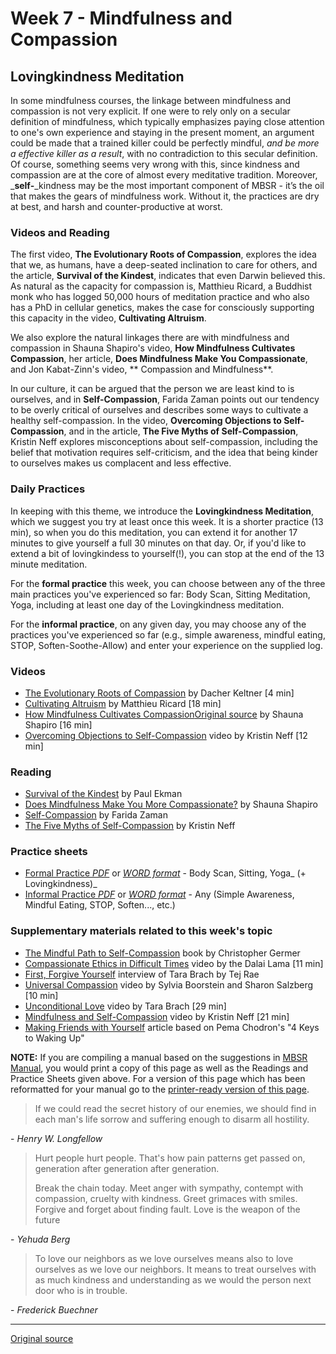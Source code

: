 Week 7 - Mindfulness and Compassion
===================================

Lovingkindness Meditation
-------------------------

In some mindfulness courses, the linkage between mindfulness and compassion is not very explicit. If one were to rely only on a secular definition of mindfulness, which typically emphasizes paying close attention to one's own experience and staying in the present moment, an argument could be made that a trained killer could be perfectly mindful, _and be more a effective killer as a result_, with no contradiction to this secular definition. Of course, something seems very wrong with this, since kindness and compassion are at the core of almost every meditative tradition. Moreover, _**self-**_kindness may be the most important component of MBSR - it’s the oil that makes the gears of mindfulness work. Without it, the practices are dry at best, and harsh and counter-productive at worst.

### Videos and Reading  
The first video, **The Evolutionary Roots of Compassion**, explores the idea that we, as humans, have a deep-seated inclination to care for others, and the article, **Survival of the Kindest**, indicates that even Darwin believed this. As natural as the capacity for compassion is, Matthieu Ricard, a Buddhist monk who has logged 50,000 hours of meditation practice and who also has a PhD in cellular genetics, makes the case for consciously supporting this capacity in the video, **Cultivating Altruism**.

We also explore the natural linkages there are with mindfulness and compassion in Shauna Shapiro's video, **How Mindfulness Cultivates Compassion**, her article, **Does Mindfulness Make You Compassionate**, and Jon Kabat-Zinn's video, ** Compassion and Mindfulness**.

In our culture, it can be argued that the person we are least kind to is ourselves, and in **Self-Compassion**, Farida Zaman points out our tendency to be overly critical of ourselves and describes some ways to cultivate a healthy self-compassion. In the video, **Overcoming Objections to Self-Compassion**, and in the article, **The Five Myths of Self-Compassion**, Kristin Neff explores misconceptions about self-compassion, including the belief that motivation requires self-criticism, and the idea that being kinder to ourselves makes us complacent and less effective.

### Daily Practices  
In keeping with this theme, we introduce the **Lovingkindness Meditation**, which we suggest you try at least once this week. It is a shorter practice (13 min), so when you do this meditation, you can extend it for another 17 minutes to give yourself a full 30 minutes on that day. Or, if you'd like to extend a bit of lovingkindess to yourself(!), you can stop at the end of the 13 minute meditation.

For the **formal practice** this week, you can choose between any of the three main practices you've experienced so far: Body Scan, Sitting Meditation, Yoga, including at least one day of the Lovingkindness meditation.

For the **informal practice**, on any given day, you may choose any of the practices you've experienced so far (e.g., simple awareness, mindful eating, STOP, Soften-Soothe-Allow) and enter your experience on the supplied log.

### Videos  
* [The Evolutionary Roots of Compassion][38] by Dacher Keltner [4 min]  
* [Cultivating Altruism][39] by Matthieu Ricard [18 min]  
* [How Mindfulness Cultivates Compassion][40][Original source](http://palousemindfulness.com/selfguidedMBSR_week7.html "Permalink to MBSR week 7") by Shauna Shapiro [16 min]  
* [Overcoming Objections to Self-Compassion][41] video by Kristin Neff [12 min]  

### Reading  
* [Survival of the Kindest][42] by Paul Ekman  
* [Does Mindfulness Make You More Compassionate?][43] by Shauna Shapiro  
* [Self-Compassion][44] by Farida Zaman  
* [The Five Myths of Self-Compassion][45] by Kristin Neff  

### Practice sheets  
* [Formal Practice _PDF_][46] or [_WORD format_][47] \- Body Scan, Sitting, Yoga_ (+ Lovingkindness)_  
* [Informal Practice _PDF_][48] or [_WORD format_][49] \- Any (Simple Awareness, Mindful Eating, STOP, Soften..., etc.)   

### Supplementary materials related to this week's topic  
* [The Mindful Path to Self-Compassion][50] book by Christopher Germer  
* [Compassionate Ethics in Difficult Times][51] video by the Dalai Lama [11 min]  
* [First, Forgive Yourself][52] interview of Tara Brach by Tej Rae  
* [Universal Compassion][53] video by Sylvia Boorstein and Sharon Salzberg [10 min]  
* [Unconditional Love][54] video by Tara Brach [29 min]  
* [Mindfulness and Self-Compassion][55] video by Kristin Neff [21 min]  
* [Making Friends with Yourself][56] article based on Pema Chodron's "4 Keys to Waking Up"  

**NOTE:** If you are compiling a manual based on the suggestions in [MBSR Manual][16], you would print a copy of this page as well as the Readings and Practice Sheets given above. For a version of this page which has been reformatted for your manual go to the [printer-ready version of this page][57].

> If we could read the secret history of our enemies, we should find in each man's life sorrow and suffering enough to disarm all hostility.  
  
\- _Henry W. Longfellow_

  

> Hurt people hurt people. That's how pain patterns get passed on, generation after generation after generation.   
>
> Break the chain today. Meet anger with sympathy, contempt with compassion, cruelty with kindness. Greet grimaces with smiles. Forgive and forget about finding fault. Love is the weapon of the future  
  
\- _Yehuda Berg_

  
> To love our neighbors as we love ourselves means also to love ourselves as we love our neighbors. It means to treat ourselves with as much kindness and understanding as we would the person next door who is in trouble.  
  
\- _Frederick Buechner_

[1]: http://palousemindfulness.com/art/docbox-translate-flip.jpg
[2]: http://palousemindfulness.com/art/clouds1_middle_570x22.jpg
[3]: http://palousemindfulness.com/art/logo-youtube_22.gif
[4]: http://palousemindfulness.com/art/logo-facebook_22.gif
[5]: http://palousemindfulness.com/art/clouds2_title_950x115.jpg
[6]: index.html
[7]: testimonials/index.html
[8]: graduates.html
[9]: resources.html
[10]: contact.html
[11]: quotes.html
[12]: whats-new.html
[13]: selfguidedMBSR_ataglance.html
[14]: selfguidedMBSR_week0.html
[15]: selfguidedMBSR_gettingstarted.html
[16]: selfguidedMBSR_manual.html
[17]: selfguidedMBSR_week1.html
[18]: selfguidedMBSR_week2.html
[19]: selfguidedMBSR_week3.html
[20]: selfguidedMBSR_week4.html
[21]: selfguidedMBSR_week5.html
[22]: selfguidedMBSR_week5b.html
[23]: selfguidedMBSR_week6.html
[24]: selfguidedMBSR_week7.html
[25]: selfguidedMBSR_week8.html
[26]: selfguidedMBSR_certificate.html
[27]: guidedmeditations.html
[28]: meditations/bodyscan.html
[29]: meditations/sittingmeditation.html
[30]: meditations/yoga1.html
[31]: meditations/yoga2.html
[32]: meditations/soften-soothe-allow.html
[33]: meditations/RAIN.html
[34]: meditations/mountain.html
[35]: meditations/lake.html
[36]: meditations/lovingkindness.html
[37]: meditations/silent30min.html
[38]: https://www.youtube.com/watch?v=6o7fer8xNUM&amp;list=PLbiVpU59JkVYF_BAo745jYWXM4k-0oxln&amp;index=1
[39]: https://www.youtube.com/watch?v=I_eGPlZX4F4&amp;index=2&amp;list=PLbiVpU59JkVYF_BAo745jYWXM4k-0oxln
[40]: https://www.youtube.com/watch?v=C3J46R7lemk&amp;index=3&amp;list=PLbiVpU59JkVYF_BAo745jYWXM4k-0oxln
[41]: https://www.youtube.com/watch?v=YFhcNPjIMjc&amp;index=4&amp;list=PLbiVpU59JkVYF_BAo745jYWXM4k-0oxln
[42]: docs/survival-ekman.pdf
[43]: docs/shapiro-compassion.pdf
[44]: docs/Self-Compassion.pdf
[45]: docs/five-myths-of-self-compassion.pdf
[46]: practice/week7-formal.pdf
[47]: practice/week7-formal.docx
[48]: practice/week7-informal.pdf
[49]: practice/week7-informal.docx
[50]: http://www.amazon.com/Mindful-Path-Self-Compassion-Yourself-Destructive/dp/1593859759
[51]: https://www.youtube.com/watch?v=qRWLzP48n84
[52]: docs/first-forgive-yourself.pdf
[53]: https://www.youtube.com/watch?v=rX1QQGhe6HM
[54]: https://www.youtube.com/watch?v=UUhDHR5CrCE
[55]: https://www.youtube.com/watch?v=-oK8wuPQSiA
[56]: docs/friends-with-self.pdf
[57]: docs/manualMBSRweek7.pdf
[58]: http://palousemindfulness.com/art/123rf_lovingkindness_170.jpg
[59]: quotes.html#selfguidedMBSR_week7 "more quotes"

______________________________________________

[Original source](http://palousemindfulness.com/selfguidedMBSR_week7.html "Permalink to MBSR week 7")
